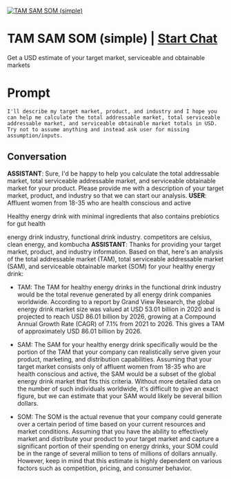 
[![TAM SAM SOM (simple)](https://flow-prompt-covers.s3.us-west-1.amazonaws.com/icon/futuristic/futu_4.png)](https://gptcall.net/chat.html?data=%7B%22contact%22%3A%7B%22id%22%3A%22sTn0aevLjofnUhuf-c0wm%22%2C%22flow%22%3Atrue%7D%7D)
# TAM SAM SOM (simple) | [Start Chat](https://gptcall.net/chat.html?data=%7B%22contact%22%3A%7B%22id%22%3A%22sTn0aevLjofnUhuf-c0wm%22%2C%22flow%22%3Atrue%7D%7D)
Get a USD estimate of your target market, serviceable and obtainable markets

# Prompt

```
I'll describe my target market, product, and industry and I hope you can help me calculate the total addressable market, total serviceable addressable market, and serviceable obtainable market totals in USD. Try not to assume anything and instead ask user for missing assumption/inputs. 
```

## Conversation

**ASSISTANT**: Sure, I'd be happy to help you calculate the total addressable market, total serviceable addressable market, and serviceable obtainable market for your product. Please provide me with a description of your target market, product, and industry so that we can start our analysis.
**USER**: Affluent women from 18-35 who are health conscious and active



Healthy energy drink with minimal ingredients that also contains prebiotics for gut health



energy drink industry, functional drink industry. competitors are celsius, clean energy, and kombucha
**ASSISTANT**: Thanks for providing your target market, product, and industry information. Based on that, here's an analysis of the total addressable market (TAM), total serviceable addressable market (SAM), and serviceable obtainable market (SOM) for your healthy energy drink:



- TAM: The TAM for healthy energy drinks in the functional drink industry would be the total revenue generated by all energy drink companies worldwide. According to a report by Grand View Research, the global energy drink market size was valued at USD 53.01 billion in 2020 and is projected to reach USD 86.01 billion by 2026, growing at a Compound Annual Growth Rate (CAGR) of 7.1% from 2021 to 2026. This gives a TAM of approximately USD 86.01 billion by 2026.



- SAM: The SAM for your healthy energy drink specifically would be the portion of the TAM that your company can realistically serve given your product, marketing, and distribution capabilities. Assuming that your target market consists only of affluent women from 18-35 who are health conscious and active, the SAM would be a subset of the global energy drink market that fits this criteria. Without more detailed data on the number of such individuals worldwide, it's difficult to give an exact figure, but we can estimate that your SAM would likely be several billion dollars.



- SOM: The SOM is the actual revenue that your company could generate over a certain period of time based on your current resources and market conditions. Assuming that you have the ability to effectively market and distribute your product to your target market and capture a significant portion of their spending on energy drinks, your SOM could be in the range of several million to tens of millions of dollars annually. However, keep in mind that this estimate is highly dependent on various factors such as competition, pricing, and consumer behavior.


